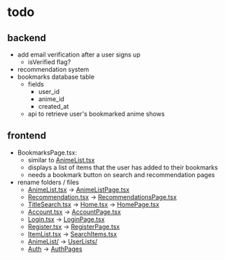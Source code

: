 # todo

## backend

- add email verification after a user signs up
  - isVerified flag?
- recommendation system
- bookmarks database table
  - fields
    - user_id
    - anime_id
    - created_at
  - api to retrieve user's bookmarked anime shows

## frontend

- BookmarksPage.tsx:
  - similar to [AnimeList.tsx](frontend/components/AnimeList.tsx)
  - displays a list of items that the user has added to their bookmarks
  - needs a bookmark button on search and recommendation pages
- rename folders / files
  - [AnimeList.tsx](frontend/components/AnimeList.tsx) -> [AnimeListPage.tsx](frontend/components/AnimeListPage.tsx)
  - [Recommendation.tsx](frontend/components/Recommendation.tsx) -> [RecommendationsPage.tsx](frontend/components/RecommendationsPage.tsx)
  - [TitleSearch.tsx](frontend/components/Search/TitleSearch.tsx) -> [Home.tsx](frontend/components/Home.tsx) -> [HomePage.tsx](frontend/components/HomePage.tsx)
  - [Account.tsx](frontend/components/Account.tsx) -> [AccountPage.tsx](frontend/components/AccountPage.tsx)
  - [Login.tsx](frontend/components/Login.tsx) -> [LoginPage.tsx](frontend/components/LoginPage.tsx)
  - [Register.tsx](frontend/components/Register.tsx) -> [RegisterPage.tsx](frontend/components/RegisterPage.tsx)
  - [ItemList.tsx](frontend/components/ItemList.tsx) -> [SearchItems.tsx](frontend/components/SearchItems.tsx)
  - [AnimeList/](frontend/components/AnimeList) -> [UserLists/](frontend/components/UserLists)
  - [Auth](frontend/components/Auth) -> [AuthPages](frontend/components/AuthPages)
